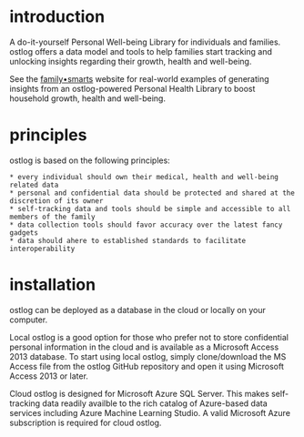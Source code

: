# introduction
A do-it-yourself Personal Well-being Library for individuals and families. ostlog offers a data model and tools to help families start tracking and unlocking insights regarding their growth, health and well-being.   

See the [family•smarts](http://familysmarts.net) website for real-world examples of generating insights from an ostlog-powered Personal Health Library to boost household growth, health and well-being. 

# principles
ostlog is based on the following principles:

	* every individual should own their medical, health and well-being related data
	* personal and confidential data should be protected and shared at the discretion of its owner 
	* self-tracking data and tools should be simple and accessible to all members of the family 
	* data collection tools should favor accuracy over the latest fancy gadgets 
	* data should ahere to established standards to facilitate interoperability 

# installation
ostlog can be deployed as a database in the cloud or locally on your computer.  

Local ostlog is a good option for those who prefer not to store confidential personal information in the cloud and is available as a  Microsoft Access 2013 database.  To start using local ostlog, simply clone/download the MS Access file from the ostlog GitHub repository and open it using Microsoft Access 2013 or later.  

Cloud ostlog is designed for Microsoft Azure SQL Server.  This makes self-tracking data readily availble to the rich catalog of Azure-based data services including Azure Machine Learning Studio. A valid Microsoft Azure subscription is required for cloud ostlog. 


